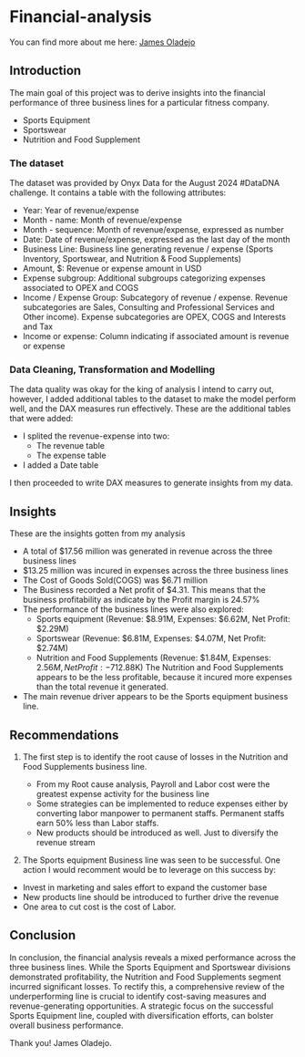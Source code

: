 # Financial-analysis
You can find more about me here: [James Oladejo](https://linkedin.com/in/james-oladejo-2000/)

## Introduction
The main goal of this project was to derive insights into the financial performance of three business lines for a particular fitness company. 
- Sports Equipment
- Sportswear
- Nutrition and Food Supplement

### The dataset
The dataset was provided by Onyx Data for the August 2024 #DataDNA challenge. 
It contains a table with the following attributes: 
- Year: Year of revenue/expense
- Month - name:	Month of revenue/expense
- Month - sequence:	Month of revenue/expense, expressed as number
- Date:	Date of revenue/expense, expressed as the last day of the month
- Business Line:	Business line generating revenue / expense (Sports Inventory, Sportswear, and Nutrition & Food Supplements)
- Amount, $:	Revenue or expense amount in USD
- Expense subgroup:	Additional subgroups categorizing expenses associated to OPEX and COGS
- Income / Expense Group:	Subcategory of revenue / expense. Revenue subcategories are Sales, Consulting and Professional Services and Other income). Expense subcategories are OPEX, COGS and Interests and Tax
- Income or expense:	Column indicating if associated amount is revenue or expense

### Data Cleaning, Transformation and Modelling
The data quality was okay for the king of analysis I intend to carry out, however, I added additional tables to the dataset to make the model perform well, and the DAX measures run effectively. These are the additional tables that were added:
- I splited the revenue-expense into two:
  - The revenue table
  - The expense table
- I added a Date table

I then proceeded to write DAX measures to generate insights from my data. 

## Insights 
These are the insights gotten from my analysis
- A total of $17.56 million was generated in revenue across the three business lines
- $13.25 million was incured in expenses across the three business lines
- The Cost of Goods Sold(COGS) was $6.71 million
- The Business recorded a Net profit of $4.31. This means that the business profitability as indicate by the Profit margin is 24.57%
- The performance of the business lines were also explored:
    - Sports equipment (Revenue: $8.91M, Expenses: $6.62M, Net Profit: $2.29M)
    - Sportswear (Revenue: $6.81M, Expenses: $4.07M, Net Profit: $2.74M)
    - Nutrition and Food Supplements (Revenue: $1.84M, Expenses: $2.56M, Net Profit: -$712.88K)
    The Nutrition and Food Supplements appears to be the less profitable, because it incured more expenses than the total revenue it generated.
- The main revenue driver appears to be the Sports equipment business line.


## Recommendations
1. The first step is to identify the root cause of losses in the Nutrition and Food Supplements business line.
   - From my Root cause analysis, Payroll and Labor cost were the greatest expense activity for the business line
   - Some strategies can be implemented to reduce expenses either by converting labor manpower to permanent staffs. Permanent staffs earn 50% less than Labor staffs.
   - New products should be introduced as well. Just to diversify the revenue stream

2. The Sports equipment Business line was seen to be successful. One action I would recomment would be to leverage on this success by: 
  - Invest in marketing and sales effort to expand the customer base
  - New products line should be introduced to further drive the revenue
  - One area to cut cost is the cost of Labor.

## Conclusion
In conclusion, the financial analysis reveals a mixed performance across the three business lines. While the Sports Equipment and Sportswear divisions demonstrated profitability, the Nutrition and Food Supplements segment incurred significant losses. To rectify this, a comprehensive review of the underperforming line is crucial to identify cost-saving measures and revenue-generating opportunities. A strategic focus on the successful Sports Equipment line, coupled with diversification efforts, can bolster overall business performance.

Thank you! 
James Oladejo. 


  
